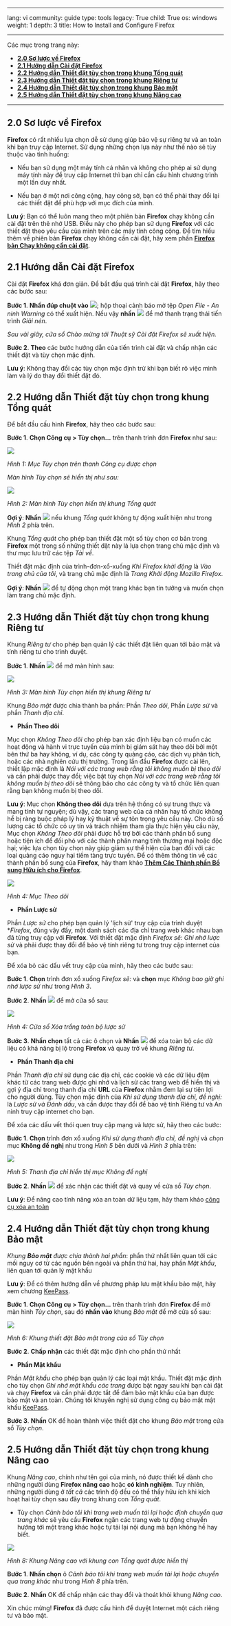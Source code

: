 

---

lang: vi
community: guide
type: tools
legacy: True
child: True
os: windows
weight: 1
depth: 3
title: How to Install and Configure Firefox

---

Các mục trong trang này:

- [**2.0 Sơ lược về Firefox**](#2.0)
- [**2.1 Hướng dẫn Cài đặt Firefox**](#2.1)
- [**2.2 Hướng dẫn Thiết đặt tùy chọn trong khung Tổng quát**](#2.2)
- [**2.3 Hướng dẫn Thiết đặt tùy chọn trong khung Riêng tư**](#2.3)
- [**2.4 Hướng dẫn Thiết đặt tùy chọn trong khung Bảo mật**](#2.4)
- [**2.5 Hướng dẫn Thiết đặt tùy chọn trong khung Nâng cao**](#2.5)

-------

<a name="2.0"></a>
## 2.0 Sơ lược về Firefox ##
**Firefox** có rất nhiều lựa chọn dễ sử dụng giúp bảo vệ sự riêng tư và an toàn khi bạn truy cập Internet. Sử dụng những chọn lựa này như thế nào sẽ tùy thuộc vào tình huống: 

- Nếu bạn sử dụng một máy tính cá nhân và không cho phép ai sử dụng máy tính này để truy cập Internet thì bạn chỉ cần cấu hình chương trình một lần duy nhất.

- Nếu bạn ở một nơi công cộng, hay công sở, bạn có thể phải thay đổi lại các thiết đặt để phù hợp với mục đích của mình. 

**Lưu ý**: Bạn có thể luôn mang theo một phiên bản **Firefox** chạy không cần cài đặt trên thẻ nhớ USB. Điều này cho phép bạn sử dụng **Firefox** với các thiết đặt theo yêu cầu của mình trên các máy tính công cộng. Để tìm hiểu thêm về phiên bản **Firefox** chạy không cần cài đặt, hãy xem phần [**Firefox bản Chạy không cần cài đặt**](/vi/firefox-botui).

<a name="2.1"></a>
## 2.1 Hướng dẫn Cài đặt Firefox ##

Cài đặt **Firefox** khá đơn giản. Để bắt đầu quá trình cài đặt **Firefox**, hãy theo các bước sau:

**Bước 1**. **Nhấn đúp chuột vào** ![](/sbox/screen/firefox-vi-1/01.png); hộp thoại cảnh báo mở tệp *Open File - An ninh Warning* có thể xuất hiện. Nếu vậy **nhấn** ![](/sbox/screen/firefox-vi-1/02.png) để mở thanh trạng thái tiến trình *Giải nén*.

*Sau vài giây, cửa sổ Chào mừng tới Thuật sỹ Cài đặt Firefox sẽ xuất hiện.* 

**Bước 2**. **Theo** các bước hướng dẫn của tiến trình cài đặt và chấp nhận các thiết đặt và tùy chọn mặc định.

**Lưu ý**: Không thay đổi các tùy chọn mặc định trừ khi bạn biết rõ việc mình làm và lý do thay đổi thiết đặt đó.

<a name="2.2"></a>
## 2.2 Hướng dẫn Thiết đặt tùy chọn trong khung Tổng quát ##

Để bắt đầu cấu hình **Firefox**, hãy theo các bước sau:

**Bước 1**. **Chọn Công cụ > Tùy chọn...** trên thanh trình đơn **Firefox** như sau: 

![](/sbox/screen/firefox-vi-1/03.png)

*Hình 1: Mục Tùy chọn trên thanh Công cụ được chọn* 

*Màn hình Tùy chọn sẽ hiển thị như sau:*

![](/sbox/screen/firefox-vi-1/04.png)

*Hình 2: Màn hình Tùy chọn hiển thị khung Tổng quát*

**Gợi ý**: **Nhấn** ![](/sbox/screen/firefox-vi-1/05.png) nếu khung *Tổng quát* không tự động xuất hiện như trong *Hình 2* phía trên. 

Khung *Tổng quát* cho phép bạn thiết đặt một số tùy chọn cơ bản trong **Firefox** một trong số những thiết đặt này là lựa chọn trang chủ mặc định và thư mục lưu trữ các tệp *Tải về*.

Thiết đặt mặc định của trình-đơn-xổ-xuống *Khi Firefox khởi động* là *Vào trang chủ của tôi*, và trang chủ mặc định là *Trang Khởi động Mozilla Firefox*.

**Gợi ý**: **Nhấn** ![](/sbox/screen/firefox-vi-1/06.png) để tự động chọn một trang khác bạn tin tưởng và muốn chọn làm trang chủ mặc định.

<a name="2.3"></a>
## 2.3 Hướng dẫn Thiết đặt tùy chọn trong khung Riêng tư ##

Khung *Riêng tư* cho phép bạn quản lý các thiết đặt liên quan tới bảo mật và tính riêng tư cho trình duyệt. 

**Bước 1**. **Nhấn** ![](/sbox/screen/firefox-vi-1/07.png) để mở màn hình sau: 

![](/sbox/screen/firefox-vi-1/08.png)

*Hình 3: Màn hình Tùy chọn hiển thị khung Riêng tư*

Khung *Bảo mật* được chia thành ba phần: Phần *Theo dõi*, Phần *Lược sử* và phần *Thanh địa chỉ*. 

- **Phần Theo dõi**

Mục chọn *Không Theo dõi* cho phép bạn xác định liệu bạn có muốn các hoạt động và hành vi trực tuyến của mình bị giám sát hay theo dõi bởi một bên thứ ba hay không, ví dụ, các công ty quảng cáo, các dịch vụ phân tích, hoặc các nhà nghiên cứu thị trường. Trong lần đầu **Firefox** được cài lên, thiết lập mặc định là *Nói với các trang web rằng tôi không muốn bị theo dõi* và cần phâỉ được thay đổi; việc bật tùy chọn  *Nói với các trang web rằng tôi không muốn bị theo dõi* sẽ thông báo cho các công ty và tổ chức liên quan rằng bạn không muốn bị theo dõi.

**Lưu ý**: Mục chọn **Không theo dõi** dựa trên hệ thống có sự trung thực và mang tính tự nguyện; dù vậy, các trang web của cá nhân hay tổ chức không hề bị ràng buộc pháp lý hay kỹ thuật về sự tôn trọng yêu cầu này. Cho dù số lượng các tổ chức có uy tín và trách nhiệm tham gia thực hiện yêu cầu này, Mục chọn *Không Theo dõi* phải được hỗ trợ bởi các thành phần bổ sung hoặc tiện ích để đối phó với các thành phân mang tính thương mại hoặc độc hại; việc lựa chọn tùy chọn này giúp giảm sự thể hiện của bạn đối với các loại quảng cáo nguy hại tiềm tàng trực tuyến. Để có thêm thông tin về các thành phần bổ sung của **Firefox**, hãy tham khảo [**Thêm Các Thành phần Bổ sung Hữu ích cho Firefox**](https://securityinabox.org/vi/firefox_caidatthanhphanmorong).

![](/sbox/screen/firefox-vi-1/09.png)

*Hình 4: Mục Theo dõi*

- **Phần Lược sử**

Phần *Lược sử* cho phép bạn quản lý 'lịch sử' truy cập của trình duyệt **Firefox*, đúng vậy đấy, một danh sách các địa chỉ trang web khác nhau bạn đã từng truy cập với **Firefox**. Với thiết đặt mặc định *Firefox sẽ:*  *Ghi nhớ lược sử* và phải được thay đổi để bảo vệ tính riêng tư trong truy cập internet của bạn. 

Để xóa bỏ các dấu vết truy cập của mình, hãy theo các bước sau:

**Bước 1**. **Chọn** trình đơn xổ xuống *Firefox sẽ:* và **chọn** mục *Không bao giờ ghi nhớ lược sử* như trong *Hình 3*. 

**Bước 2**. **Nhấn** ![](/sbox/screen/firefox-vi-1/10.png) để mở cửa sổ sau:

![](/sbox/screen/firefox-vi-1/11.png)

*Hình 4: Cửa sổ Xóa trắng toàn bộ lược sử*

**Bước 3**. **Nhấn chọn** tất cả các ô chọn và **Nhấn** ![](/sbox/screen/firefox-vi-1/12.png) để  xóa toàn bộ các dữ liệu có khả năng bị lộ trong **Firefox** và quay trở về khung *Riêng tư*. 

- **Phần Thanh địa chỉ**

Phần *Thanh địa chỉ* sử dụng các địa chỉ, các cookie và các dữ liệu đệm khác từ các trang web được ghi nhớ và lịch sử các trang web để hiển thị và gợi ý địa chỉ trong thanh địa chỉ **URL** của **Firefox** nhằm đem lại sự tiện lợi cho người dùng. Tùy chọn mặc định của *Khi sử dụng thanh địa chỉ, đề nghị:* là *Lược sử và Đánh dấu*, và cần được thay đổi để bảo vệ tính Riêng tư và An ninh truy cập internet cho bạn.

Để xóa các dấu vết thói quen truy cập mạng và lược sử, hãy theo các bước:

**Bước 1**. **Chọn** trình đơn xổ xuống *Khi sử dụng thanh địa chỉ, đề nghị* và *chọn* mục **Không đề nghị** như trong *Hình 5* bên dưới và *Hình 3* phía trên:

![](/sbox/screen/firefox-vi-1/13.png)

*Hình 5: Thanh địa chỉ hiển thị mục Không đề nghị*

**Bước 2**. **Nhấn** ![](/sbox/screen/firefox-vi-1/14.png) để xác nhận các thiết đặt và quay về cửa sổ *Tùy chọn*. 

**Lưu ý**: Để nâng cao tính năng xóa an toàn dữ liệu tạm, hãy tham khảo [công cụ xóa an toàn](/vi/ccleaner-main) 

<a name="2.4"></a>
## 2.4 Hướng dẫn Thiết đặt tùy chọn trong khung Bảo mật ##

*Khung **Bảo mật** được chia thành hai phần*: phần thứ nhất liên quan tới các mối nguy cơ từ các nguồn bên ngoài và phần thứ hai, hay phần *Mật khẩu*, liên quan tới quản lý mật khẩu

**Lưu ý**: Để có thêm hướng dẫn về phương pháp lưu mật khẩu bảo mật, hãy xem chương [KeePass](/vi/keepass-main).

**Bước 1**. **Chọn Công cụ > Tùy chọn...** trên thanh trình đơn **Firefox** để mở màn hình  *Tùy chọn*, sau đó **nhấn vào** khung *Bảo mật* để mở cửa sổ sau:

![](/sbox/screen/firefox-vi-1/15.png)

*Hình 6: Khung thiết đặt Bảo mật trong của sổ Tùy chọn*

**Bước 2**. **Chấp nhận** các thiết đặt mặc định cho phần thứ nhất

- **Phần Mật khẩu**

Phần *Mật khẩu* cho phép bạn quản lý các loại mật khẩu. Thiết đặt mặc định cho tùy chọn *Ghi nhớ mật khẩu các trang* được bật ngay sau khi bạn cài đặt và chạy **Firefox** và cần phải được tắt để đảm bảo mật khẩu của bạn được bảo mật và an toàn. Chúng tôi khuyến nghị sử dụng công cụ bảo mật mật khẩu [KeePass](/vi/keepass-main).

**Bước 3**. **Nhấn** OK để hoàn thành việc thiết đặt cho khung *Bảo mật* trong cửa sổ *Tùy chọn*.


<a name="2.5"></a>
## 2.5 Hướng dẫn Thiết đặt tùy chọn trong khung Nâng cao ##

Khung *Nâng cao*, chính như tên gọi của mình, nó được thiết kế dành cho những người dùng **Firefox** **nâng cao** hoặc **có kinh nghiệm**. Tuy nhiên, những người dùng ở *tất cả* các trình độ đều có thể thấy hữu ích khi kích hoạt hai tùy chọn sau đây trong khung con *Tổng quát*. 

- Tùy chọn *Cảnh báo tôi khi trang web muốn tải lại hoặc định chuyển qua trang khác* sẽ yêu cầu **Firefox** ngăn các trang web tự động chuyển hướng tới một trang khác hoặc tự tải lại nội dung mà bạn không hề hay biết.

![](/sbox/screen/firefox-vi-1/16.png)

*Hình 8: Khung Nâng cao với khung con Tổng quát được hiển thị*

**Bước 1**. **Nhấn chọn** ô *Cảnh bảo tôi khi trang web muốn tải lại hoặc chuyển qua trang khác* như trong *Hình 8* phía trên.

**Bước 2**. **Nhấn** OK để chấp nhận các thay đổi và thoát khỏi khung *Nâng cao*.

Xin chúc mừng! **Firefox** đã được cấu hình để duyệt Internet một cách riêng tư và bảo mật.

